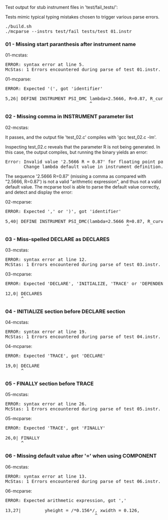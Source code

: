 
Test output for stub instrument files in 'test/fail_tests/':

Tests mimic typical typing mistakes chosen to trigger various parse errors.

<pre>
./build.sh
./mcparse --instrs test/fail_tests/test_01.instr
</pre>


### 01 - Missing start paranthesis after instrument name

01-mcstas:

<pre>
ERROR: syntax error at line 5.
McStas: 1 Errors encountered during parse of test_01.instr.
</pre>

01-mcparse:

<pre>
ERROR: Expected '(', got 'identifier'

5,26| DEFINE INSTRUMENT PSI_DMC lambda=2.5666, R=0.87, R_curve=0.87, string filename="Na2Ca3Al2F14.laz")
                                ^
</pre>


### 02 - Missing comma in INSTRUMENT parameter list

02-mcstas:

It passes, and the output file 'test_02.c' compiles with 'gcc test_02.c -lm'.

Inspecting test_02.c reveals that the parameter R is not being generated. In this case, the
output compiles, but running the binary yields an error:

<pre>
Error: Invalid value '2.5666 R = 0.87' for floating point parameter lambda (mcparmerror_double)
       Change lambda default value in instrument definition.
</pre>

The sequence '2.5666 R=0.87' (missing a comma as compared with "2.5666, R=0.87') is not a
valid "arithmetic expression", and thus not a valid default value.
The mcparse tool is able to parse the default value correctly, and detect and display the error:

02-mcparse:

<pre>
ERROR: Expected ',' or ')', got 'identifier'

5,40| DEFINE INSTRUMENT PSI_DMC(lambda=2.5666 R=0.87, R_curve=0.87, string filename="Na2Ca3Al2F14.laz")
                                              ^
</pre>

### 03 - Miss-spelled DECLARE as DECLARES

03-mcstas:

<pre>
ERROR: syntax error at line 12.
McStas: 1 Errors encountered during parse of test_03.instr.
</pre>

03-mcparse:

<pre>
ERROR: Expected 'DECLARE', 'INITIALIZE, 'TRACE' or 'DEPENDENCY got 'DECLARES'

12,0| DECLARES
      ^
</pre>


### 04 - INITIALIZE section before DECLARE section

04-mcstas:

<pre>
ERROR: syntax error at line 19.
McStas: 1 Errors encountered during parse of test_04.instr.
</pre>

04-mcparse:

<pre>
ERROR: Expected 'TRACE', got 'DECLARE'

19,0| DECLARE 
      ^
</pre>


### 05 - FINALLY section before TRACE

05-mcstas:

<pre>
ERROR: syntax error at line 26.
McStas: 1 Errors encountered during parse of test_05.instr.
</pre>

05-mcparse:

<pre>
ERROR: Expected 'TRACE', got 'FINALLY'

26,0| FINALLY
      ^
</pre>


### 06 - Missing default value after '=' when using COMPONENT

06-mcstas:

<pre>
ERROR: syntax error at line 13.
McStas: 1 Errors encountered during parse of test_06.instr.
</pre>

06-mcparse:

<pre>
ERROR: Expected arithmetic expression, got ','

13,27|         yheight = /*0.156*/, xwidth = 0.126,
                                  ^
</pre>






